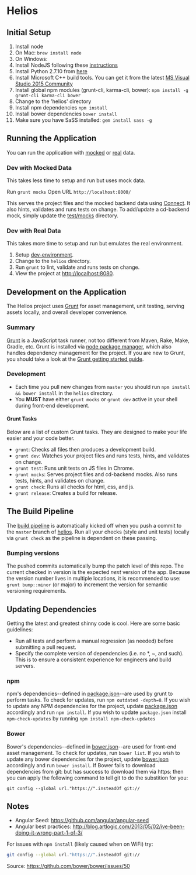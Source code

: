 Helios
=========

Initial Setup
-------------
1. Install node
 1. On Mac: `brew install node`
 1. On Windows:
  1. Install NodeJS following these [instructions](https://nodejs.org/en/)
  1. Install Python 2.7.10 from [here](https://www.python.org/downloads/)
  1. Install Microsoft C++ build tools. You can get it from the latest [MS Visual Studio 2015 Community](https://www.visualstudio.com/en-us/downloads/download-visual-studio-vs.aspx)
1. Install global npm modules (grunt-cli, karma-cli, bower): `npm install -g grunt-cli karma-cli bower`
1. Change to the 'helios' directory
1. Install npm dependencies `npm install`
1. Install bower dependencies `bower install`
1. Make sure you have SaSS installed: `gem install sass -g`

Running the Application
-----------------------
You can run the application with [mocked](#dev-with-mocked-data) or [real](#dev-with-real-data) data.

### Dev with Mocked Data
This takes less time to setup and run but uses mock data.

Run `grunt mocks`
Open URL `http://localhost:8000/`

This serves the project files and the mocked backend data using [Connect](http://www.senchalabs.org/connect/).
It also hints, validates and runs tests on change.
To add/update a cd-backend mock, simply update the [test/mocks](./test/mocks) directory.

### Dev with Real Data
This takes more time to setup and run but emulates the real environment.

1. Setup [dev-environment](https://github.com/Accordance/dev-environment.git).
1. Change to the `helios` directory.
1. Run `grunt` to lint, validate and runs tests on change.
1. View the project at [http://localhost:8080](http://localhost:8080).

Development on the Application
------------------------------
The Helios project uses [Grunt](http://gruntjs.com) for asset management, unit testing, serving assets locally, and overall developer convenience.

### Summary
[Grunt](http://gruntjs.com) is a JavaScript task runner, not too different from Maven, Rake, Make, Gradle, etc.
Grunt is installed via [node package manager](https://www.npmjs.org/), which also handles dependency management for the project.
If you are new to Grunt, you should take a look at the [Grunt getting started guide](http://gruntjs.com/getting-started).

### Development
- Each time you pull new changes from `master` you should run `npm install && bower install` in the `helios` directory.
- You **MUST** have either `grunt mocks` or `grunt dev` active in your shell during front-end development.

#### Grunt Tasks
Below are a list of custom Grunt tasks. They are designed to make your life easier and your code better.

- `grunt`: Checks all files then produces a development build.
- `grunt dev`: Watches your project files and runs tests, hints, and validates on change.
- `grunt test`: Runs unit tests on JS files in Chrome.
- `grunt mocks`: Serves project files and cd-backend mocks. Also runs tests, hints, and validates on change.
- `grunt check`: Runs all checks for html, css, and js.
- `grunt release`: Creates a build for release.

The Build Pipeline
------------------
The [build pipeline](https://travis-ci.com/) is automatically kicked off when you
push a commit to the `master` branch of [helios](https://github.com/Accordance/helios).
Run all your checks (style and unit tests) locally via `grunt check` as the pipeline is dependent on these passing.

### Bumping versions
The pushed commits automatically bump the patch level of this repo.
The current checked in version is the expected *next* version of the app.
Because the version number lives in multiple locations, it is recommended to use:
`grunt bump::minor`
(or major) to increment the version for semantic versioning requirements.

Updating Dependencies
---------------------
Getting the latest and greatest shinny code is cool.
Here are some basic guidelines:

- Run all tests and perform a manual regression (as needed) before submitting a pull request.
- Specify the complete version of dependencies (i.e. no *, ~, and such).
This is to ensure a consistent experience for engineers and build servers.

### npm
npm's dependencies--defined in [package.json](./package.json)--are used by grunt to perform tasks.
To check for updates, run `npm outdated -depth=0`.
If you wish to update any NPM dependencies for the project, update [package.json](./package.json) accordingly and run `npm install`.
If you wish to update `package.json` install `npm-check-updates` by running `npm install npm-check-updates`

### Bower
Bower's dependencies--defined in [bower.json](./bower.json)--are used for front-end asset management.
To check for updates, run `bower list`.
If you wish to update any bower dependencies for the project, update [bower.json](./bower.json) accordingly and run `bower install`.
If Bower fails to download dependencies from git: but has success to download them via https: then you can apply the following command to tell git to do the substition for you:
```
git config --global url."https://".insteadOf git://
```

Notes
-----
* Angular Seed: https://github.com/angular/angular-seed
* Angular best practices: http://blog.artlogic.com/2013/05/02/ive-been-doing-it-wrong-part-1-of-3/

For issues with `npm install` (likely caused when on WiFi) try:
```bash
git config --global url."https://".insteadOf git://
```
Source: https://github.com/bower/bower/issues/50
